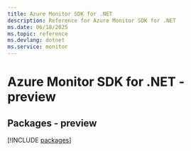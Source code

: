 ```yaml
---
title: Azure Monitor SDK for .NET
description: Reference for Azure Monitor SDK for .NET
ms.date: 06/18/2025
ms.topic: reference
ms.devlang: dotnet
ms.service: monitor
---
```

# Azure Monitor SDK for .NET - preview
## Packages - preview
[!INCLUDE [packages](monitor-index.md)]